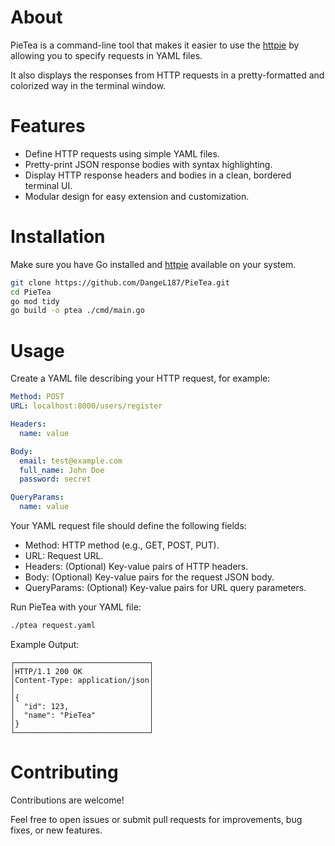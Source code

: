 # About
PieTea is a command-line tool that makes it easier to use the [httpie](https://github.com/httpie/cli) by allowing you to specify requests in YAML files.

It also displays the responses from HTTP requests in a pretty-formatted and colorized way in the terminal window.

# Features
- Define HTTP requests using simple YAML files.
- Pretty-print JSON response bodies with syntax highlighting.
- Display HTTP response headers and bodies in a clean, bordered terminal UI.
- Modular design for easy extension and customization.

# Installation
Make sure you have Go installed and [httpie](https://github.com/httpie/cli) available on your system.

```bash
git clone https://github.com/DangeL187/PieTea.git
cd PieTea
go mod tidy
go build -o ptea ./cmd/main.go
```

# Usage
Create a YAML file describing your HTTP request, for example:

```yaml
Method: POST
URL: localhost:8000/users/register

Headers:
  name: value

Body:
  email: test@example.com
  full_name: John Doe
  password: secret

QueryParams:
  name: value
```

Your YAML request file should define the following fields:
- Method: HTTP method (e.g., GET, POST, PUT).
- URL: Request URL.
- Headers: (Optional) Key-value pairs of HTTP headers.
- Body: (Optional) Key-value pairs for the request JSON body.
- QueryParams: (Optional) Key-value pairs for URL query parameters.

Run PieTea with your YAML file:
```bash
./ptea request.yaml
```

Example Output:
```
┌──────────────────────────────┐
│HTTP/1.1 200 OK               │
│Content-Type: application/json│
│                              │
│{                             │
│  "id": 123,                  │
│  "name": "PieTea"            │
│}                             │
└──────────────────────────────┘
```

# Contributing
Contributions are welcome!

Feel free to open issues or submit pull requests for improvements, bug fixes, or new features.
